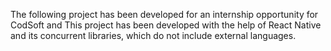The following project has been developed for an internship opportunity for CodSoft and 
This project has been developed with the help of React Native and its concurrent libraries, which do not include external languages. 
